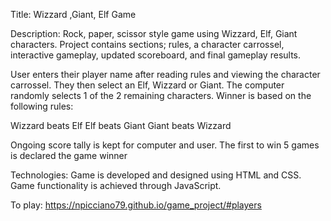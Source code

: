 Title: Wizzard ,Giant, Elf Game

Description: 
Rock, paper, scissor style game using Wizzard, Elf, Giant characters. Project contains sections; rules, a character carrossel, interactive gameplay, updated scoreboard, and final gameplay results.  

User enters their player name after reading rules and viewing the character carrossel.  They then select an Elf, Wizzard or Giant. The computer randomly selects 1 of the 2 remaining characters.  Winner is based on the following rules: 

Wizzard beats Elf
Elf beats Giant 
Giant beats Wizzard

Ongoing score tally is kept for computer and user.  The first to win 5 games is declared the game winner

Technologies:
Game is developed and designed using HTML and CSS.  Game functionality is achieved through JavaScript.

To play: 
https://npicciano79.github.io/game_project/#players

